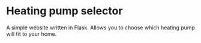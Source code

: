 # Heating pump selector
A simple website written in Flask. Allows you to choose which heating pump will fit to your home. 


